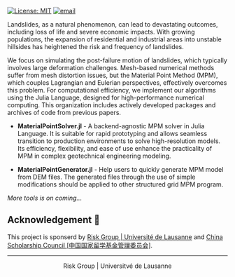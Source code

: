 [![License: MIT](https://img.shields.io/badge/License-MIT-blue.svg)](https://opensource.org/licenses/MIT)
[![email](https://img.shields.io/badge/contact-zenan.huo@unil.ch-purple)](mailto:zenan.huo@unil.ch)

Landslides, as a natural phenomenon, can lead to devastating outcomes, including loss of life and severe economic impacts. With growing populations, the expansion of residential and industrial areas into unstable hillsides has heightened the risk and frequency of landslides. 

We focus on simulating the post-failure motion of landslides, which typically involves large deformation challenges. Mesh-based numerical methods suffer from mesh distortion issues, but the Material Point Method (MPM), which couples Lagrangian and Eulerian perspectives, effectively overcomes this problem. For computational efficiency, we implement our algorithms using the Julia Language, designed for high-performance numerical computing. This organization includes actively developed packages and archives of code from previous papers.

- **MaterialPointSolver.jl** - A backend-agnostic MPM solver in Julia Language. It is suitable for rapid prototyping and allows seamless transition to production environments to solve high-resolution models. Its efficiency, flexibility, and ease of use enhance the practicality of MPM in complex geotechnical engineering modeling.

- **MaterialPointGenerator.jl** - Help users to quickly generate MPM model from DEM files. The generated files through the use of simple modifications should be applied to other structured grid MPM program.

*More tools is on coming...*

## Acknowledgement 👏

This project is sponserd by [Risk Group | Université de Lausanne](https://wp.unil.ch/risk/) and [China Scholarship Council [中国国家留学基金管理委员会]](https://www.csc.edu.cn/).

---

<div align=center>
Risk Group | Universitvé de Lausanne<br>
</div>
